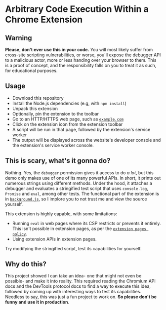 # Arbitrary Code Execution Within a Chrome Extension

## Warning

**Please, don't ever use this in your code.** You will most likely suffer from
cross-site scripting vulnerabilities, or worse, you'll expose the debugger API
to a malicious actor, more or less handing over your browser to them.
This is a proof of concept, and the responsibility falls on you to treat it
as such, for educational purposes.

## Usage

- Download this repository
- Install the Node.js dependencies (e.g, with `npm install`)
- Unpack this extension
- Optionally, pin the extension to the toolbar
- Go to an HTTP/HTTPS web page, such as [`example.com`](https://example.com)
- Click on the extension icon from the extension toolbar
- A script will be run in that page, followed by the extension's service worker
- The output will be displayed across the website's developer console
  and the extension's service worker console.

## This is scary, what's it gonna do?

Nothing. Yes, the `debugger` permission gives it access to do *a lot*,
but this demo only makes use of one of its many powerful APIs.
In short, it prints out numerous strings using different methods. Under
the hood, it attaches a debugger and evaluates a stringified test script
that uses `console.log`, `Promise` and `eval`, among other tests.
The functional part of the extension is in [`background.js`](./background.js),
so I implore you to not trust me and view the source yourself.

This extension is highly capable, with some limitations:

- Running `eval` in web pages where its CSP restricts or prevents it entirely.
  This isn't possible in extension pages, as per the
  [`extension pages policy`](https://developer.chrome.com/docs/extensions/reference/manifest/content-security-policy#extension_pages_policy).
- Using extension APIs in extension pages.

Try modifying the stringified script, test its capabilities for yourself.

## Why do this?

This project showed I can take an idea- one that might not even be possible-
and make it into reality. This required reading the Chromium API docs and
the DevTools protocol docs to find a way to execute this idea,
followed by coming up with interesting ways to test its capabilities.
Needless to say, this was just a fun project to work on.
**So please don't be funny and use it in production**.
